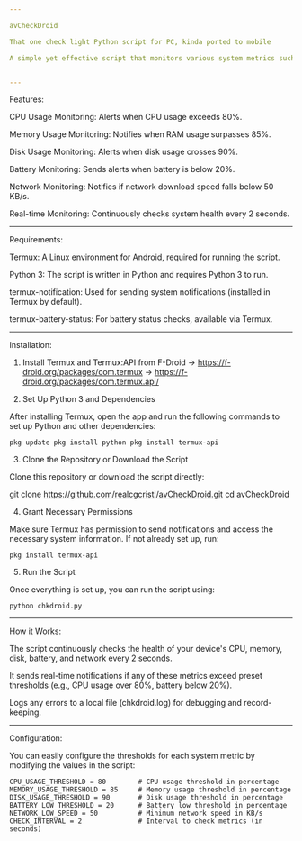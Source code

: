 ```yaml
---

avCheckDroid

That one check light Python script for PC, kinda ported to mobile

A simple yet effective script that monitors various system metrics such as CPU usage, memory, disk, battery, and network speed. Initially created for desktop environments, it has been ported and optimized for Android through Termux. Perfect for monitoring your mobile device's health in real-time.


---
```


Features:

CPU Usage Monitoring: Alerts when CPU usage exceeds 80%.

Memory Usage Monitoring: Notifies when RAM usage surpasses 85%.

Disk Usage Monitoring: Alerts when disk usage crosses 90%.

Battery Monitoring: Sends alerts when battery is below 20%.

Network Monitoring: Notifies if network download speed falls below 50 KB/s.

Real-time Monitoring: Continuously checks system health every 2 seconds.



---

Requirements:

Termux: A Linux environment for Android, required for running the script.

Python 3: The script is written in Python and requires Python 3 to run.

termux-notification: Used for sending system notifications (installed in Termux by default).

termux-battery-status: For battery status checks, available via Termux.



---

Installation:

1. Install Termux and Termux:API from F-Droid
-> https://f-droid.org/packages/com.termux
-> https://f-droid.org/packages/com.termux.api/

2. Set Up Python 3 and Dependencies

After installing Termux, open the app and run the following commands to set up Python and other dependencies:

``pkg update
pkg install python
pkg install termux-api``

3. Clone the Repository or Download the Script

Clone this repository or download the script directly:

git clone https://github.com/realcgcristi/avCheckDroid.git
cd avCheckDroid

4. Grant Necessary Permissions

Make sure Termux has permission to send notifications and access the necessary system information. If not already set up, run:

``pkg install termux-api``

5. Run the Script

Once everything is set up, you can run the script using:

``python chkdroid.py``


---

How it Works:

The script continuously checks the health of your device's CPU, memory, disk, battery, and network every 2 seconds.

It sends real-time notifications if any of these metrics exceed preset thresholds (e.g., CPU usage over 80%, battery below 20%).

Logs any errors to a local file (chkdroid.log) for debugging and record-keeping.



---

Configuration:

You can easily configure the thresholds for each system metric by modifying the values in the script:

``CPU_USAGE_THRESHOLD = 80        # CPU usage threshold in percentage
MEMORY_USAGE_THRESHOLD = 85     # Memory usage threshold in percentage
DISK_USAGE_THRESHOLD = 90       # Disk usage threshold in percentage
BATTERY_LOW_THRESHOLD = 20      # Battery low threshold in percentage
NETWORK_LOW_SPEED = 50          # Minimum network speed in KB/s
CHECK_INTERVAL = 2              # Interval to check metrics (in seconds)``

